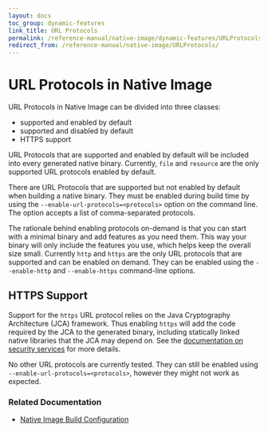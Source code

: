 ```yaml
---
layout: docs
toc_group: dynamic-features
link_title: URL Protocols
permalink: /reference-manual/native-image/dynamic-features/URLProtocols/
redirect_from: /reference-manual/native-image/URLProtocols/
---
```


# URL Protocols in Native Image

URL Protocols in Native Image can be divided into three classes:

* supported and enabled by default
* supported and disabled by default
* HTTPS support

URL Protocols that are supported and enabled by default will be included into every generated native binary.
Currently, `file` and `resource` are the only supported URL protocols enabled by default.

There are URL Protocols that are supported but not enabled by default when building a native binary.
They must be enabled during build time by using the `--enable-url-protocols=<protocols>` option on the command line.
The option accepts a list of comma-separated protocols.

The rationale behind enabling protocols on-demand is that you can start with a minimal binary and add features as you need them.
This way your binary will only include the features you use, which helps keep the overall size small.
Currently `http` and `https` are the only URL protocols that are supported and can be enabled on demand.
They can be enabled using the `--enable-http` and `--enable-https` command-line options.

## HTTPS Support
Support for the `https` URL protocol relies on the Java Cryptography Architecture (JCA) framework.
Thus enabling `https` will add the code required by the JCA to the generated binary, including statically linked native libraries that the JCA may depend on.
See the [documentation on security services](JCASecurityServices.md) for more details.

No other URL protocols are currently tested.
They can still be enabled using `--enable-url-protocols=<protocols>`, however they might not work as expected.

### Related Documentation

- [Native Image Build Configuration](BuildConfiguration.md)